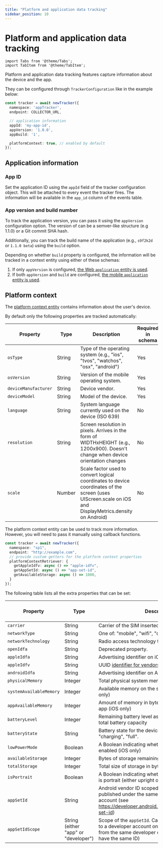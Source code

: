 ```yaml
---
title: "Platform and application data tracking"
sidebar_position: 10
---
```


# Platform and application data tracking

```mdx-code-block
import Tabs from '@theme/Tabs';
import TabItem from '@theme/TabItem';
```

Platform and application data tracking features capture information about the device and the app.

They can be configured through `TrackerConfiguration` like in the example below:

```typescript
const tracker = await newTracker({
  namespace: 'appTracker',
  endpoint: COLLECTOR_URL,

  // application information
  appId: 'my-app-id',
  appVersion: '1.0.0',
  appBuild: '1',

  platformContext: true, // enabled by default
});
```

## Application information

### App ID

Set the application ID using the `appId` field of the tracker configuration object.
This will be attached to every event the tracker fires.
The information will be available in the `app_id` column of the events table.

### App version and build number

To track the application version, you can pass it using the `appVersion` configuration option.
The version of can be a semver-like structure (e.g 1.1.0) or a Git commit SHA hash.

Additionally, you can track the build name of the application (e.g., `s9f2k2d` or `1.1.0 beta`) using the `build` option.

Depending on whether `build` property is configured, the information will be tracked in a context entity using either of these schemas:

1. If only `appVersion` is configured, [the Web `application` entity is used](/docs/events/ootb-data/app-information/index.md#application-context-entity-on-web-apps).
2. If both `appVersion` and `build` are configured, [the mobile `application` entity is used](/docs/events/ootb-data/app-information/index.md#application-context-entity-on-mobile-apps).

## Platform context

The [platform context entity](/docs/events/ootb-data/device-and-browser/index.md#mobile-context) contains information about the user's device.

By default only the following properties are tracked automatically:

| Property | Type | Description | Required in schema |
| --- | --- | --- | --- |
| `osType` | String | Type of the operating system (e.g., "ios", "tvos", "watchos", "osx", "android") | Yes |
| `osVersion` | String | Version of the mobile operating system. | Yes |
| `deviceManufacturer` | String | Device vendor. | Yes |
| `deviceModel` | String | Model of the device. | Yes |
| `language` | String | System language currently used on the device (ISO 639) | No |
| `resolution` | String | Screen resolution in pixels. Arrives in the form of WIDTHxHEIGHT (e.g., 1200x900). Doesn't change when device orientation changes | No |
| `scale` | Number | Scale factor used to convert logical coordinates to device coordinates of the screen (uses UIScreen.scale on iOS and DisplayMetrics.density on Android) | No |

The platform context entity can be used to track more information.
However, you will need to pass it manually using callback functions.

```ts
const tracker = await newTracker({
  namespace: "sp1",
  endpoint: "http://example.com",
  // provide custom getters for the platform context properties
  platformContextRetriever: {
    getAppleIdfv: async () => "apple-idfv",
    getAppSetId: async () => "app-set-id",
    getAvailableStorage: async () => 1000,
  }
});
```

The following table lists all the extra properties that can be set:

| Property | Type | Description | Required in schema |
| --- | --- | --- | --- |
| `carrier` | String | Carrier of the SIM inserted in the device. | No |
| `networkType` | String | One of: "mobile", "wifi", "offline" | No |
| `networkTechnology` | String | Radio access technology that the device is using. | No |
| `openIdfa` | String | Deprecated property. | No |
| `appleIdfa` | String | Advertising identifier on iOS. | No |
| `appleIdfv` | String | UUID [identifier for vendors](https://developer.apple.com/documentation/uikit/uidevice/1620059-identifierforvendor) on iOS. | No |
| `androidIdfa` | String | Advertising identifier on Android. | No |
| `physicalMemory` | Integer | Total physical system memory in bytes | No |
| `systemAvailableMemory` | Integer | Available memory on the system in bytes (Android only) | No |
| `appAvailableMemory` | Integer | Amount of memory in bytes available to the current app (iOS only) | No |
| `batteryLevel` | Integer | Remaining battery level as an integer percentage of total battery capacity | No |
| `batteryState` | String | Battery state for the device. One of: "unplugged", "charging", "full". | No |
| `lowPowerMode` | Boolean | A Boolean indicating whether Low Power Mode is enabled (iOS only) | No |
| `availableStorage` | Integer | Bytes of storage remaining | No |
| `totalStorage` | Integer | Total size of storage in bytes | No |
| `isPortrait` | Boolean | A Boolean indicating whether the device orientation is portrait (either upright or upside down) | No |
| `appSetId` | String | Android vendor ID scoped to the set of apps published under the same Google Play developer account (see https://developer.android.com/training/articles/app-set-id) | No |
| `appSetIdScope` | String (either "app" or "developer") | Scope of the `appSetId`. Can be scoped to the app or to a developer account on an app store (all apps from the same developer on the same device will have the same ID) | No |
